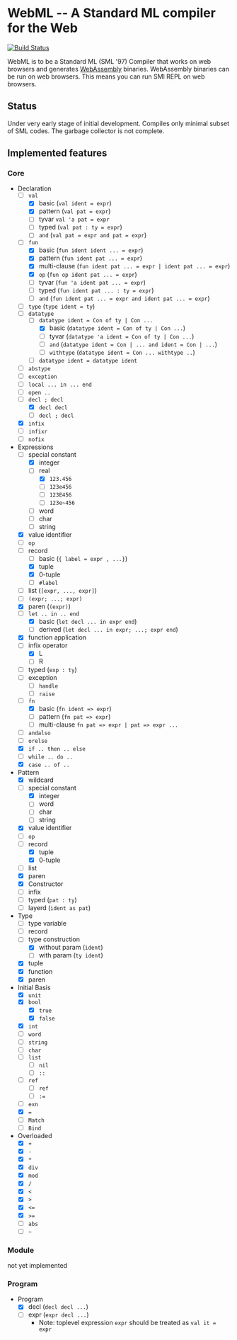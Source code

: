 # WebML -- A Standard ML compiler for the Web
[![Build Status](https://travis-ci.org/KeenS/webml.svg?branch=master)](https://travis-ci.org/KeenS/webml)

WebML is to be a Standard ML (SML '97) Compiler that works on web browsers and generates [WebAssembly](http://WebAssembly.org) binaries. WebAssembly binaries can be run on web browsers.
This means you can run SMl REPL on web browsers.

## Status
Under very early stage of initial development.
Compiles only minimal subset of SML codes. The garbage collector is not complete.

## Implemented features
### Core

* Declaration
  + [ ] `val`
    - [x] basic (`val ident = expr`)
    - [x] pattern (`val pat = expr`)
    - [ ] tyvar `val 'a pat = expr`
    - [ ] typed (`val pat : ty = expr`)
    - [ ] `and` (`val pat = expr and pat = expr`)
  + [ ] `fun`
    - [x] basic (`fun ident ident ... = expr`)
    - [x] pattern (`fun ident pat ... = expr`)
    - [x] multi-clause (`fun ident pat ... = expr | ident pat ... = expr`)
    - [x] `op` (`fun op ident pat ... = expr`)
    - [ ] tyvar (`fun 'a ident pat ... = expr`)
    - [ ] typed (`fun ident pat ... : ty = expr`)
    - [ ] `and` (`fun ident pat ... = expr and ident pat ... = expr`)
  + [ ] `type` (`type ident = ty`)
  + [ ] `datatype`
    - [ ] `datatype ident = Con of ty | Con ...`
      - [x] basic (`datatype ident = Con of ty | Con ...`)
      - [ ] tyvar (`datatype 'a ident = Con of ty | Con ...`)
      - [ ] `and` (`datatype ident = Con | ... and ident = Con | ...`)
      - [ ] `withtype` (`datatype ident = Con ... withtype ..`)
    - [ ] `datatype ident = datatype ident`
  + [ ] `abstype`
  + [ ] `exception`
  + [ ] `local ... in ... end`
  + [ ] `open ..`
  + [ ] `decl ; decl`
    - [x] `decl decl`
    - [ ] `decl ; decl`
  + [x] `infix`
  + [ ] `infixr`
  + [ ] `nofix`
* Expressions
  + [ ] special constant
    - [x] integer
    - [ ] real
      - [x] `123.456`
      - [ ] `123e456`
      - [ ] `123E456`
      - [ ] `123e~456`
    - [ ] word
    - [ ] char
    - [ ] string
  + [x] value identifier
  + [ ] `op`
  + [ ] record
    - [ ] basic (`{ label = expr , ...}`)
    - [x] tuple
    - [x] 0-tuple
    - [ ] `#label`
  + [ ] list (`[expr, ..., expr]`)
  + [ ] `(expr; ...; expr)`
  + [x] paren (`(expr)`)
  + [ ] `let .. in .. end`
    - [x] basic (`let decl ... in expr end`)
    - [ ] derived (`let decl ... in expr; ...; expr end`)
  + [x] function application
  + [ ] infix operator
    - [x] L
    - [ ] R
  + [ ] typed (`exp : ty`)
  + [ ] exception
    - [ ] `handle`
    - [ ] `raise`
  + [ ] `fn`
    - [x] basic (`fn ident => expr`)
    - [ ] pattern (`fn pat => expr`)
    - [ ] multi-clause `fn pat => expr | pat => expr ...`
  + [ ] `andalso`
  + [ ] `orelse`
  + [x] `if .. then .. else`
  + [ ] `while .. do ..`
  + [x] `case .. of ..`
* Pattern
  + [x] wildcard
  + [ ] special constant
    - [x] integer
    - [ ] word
    - [ ] char
    - [ ] string
  + [x]  value identifier
  + [ ] `op`
  + [ ] record
    - [x] tuple
    - [x] 0-tuple
  + [ ] list
  + [x] paren
  + [x] Constructor
  + [ ] infix
  + [ ] typed (`pat : ty`)
  + [ ] layerd (`ident as pat`)
* Type
  + [ ] type variable
  + [ ] record
  + [ ] type construction
    - [x] without param (`ident`)
    - [ ] with param (`ty ident`)
  + [x] tuple
  + [x] function
  + [x] paren
* Initial Basis
  + [x] `unit`
  + [x] `bool`
    - [x] `true`
    - [x] `false`
  + [x] `int`
  + [ ] `word`
  + [ ] `string`
  + [ ] `char`
  + [ ] `list`
    - [ ] `nil`
    - [ ] `::`
  + [ ] `ref`
    - [ ] `ref`
    - [ ] `:=`
  + [ ] `exn`
  + [x] `=`
  + [ ] `Match`
  + [ ] `Bind`
* Overloaded
  + [x] `+`
  + [x] `-`
  + [x] `*`
  + [x] `div`
  + [x] `mod`
  + [x] `/`
  + [x] `<`
  + [x] `>`
  + [x] `<=`
  + [x] `>=`
  + [ ] `abs`
  + [ ] `~`

### Module

not yet implemented

### Program

* Program
  + [x] decl (`decl decl ...`)
  + [ ] expr (`expr decl ...`)
    - Note: toplevel expression `expr` should be treated as `val it = expr`
